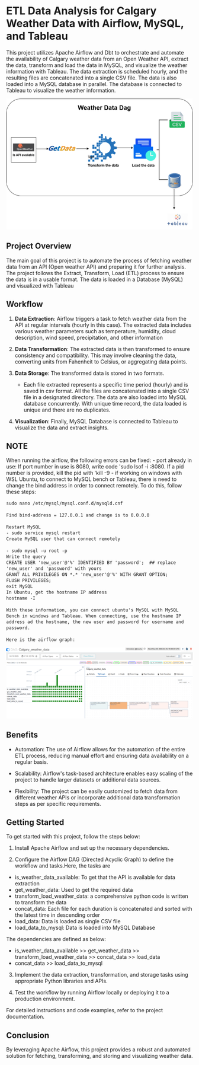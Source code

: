 # ETL Data Analysis for Calgary Weather Data with Airflow, MySQL, and Tableau

This project utilizes Apache Airflow and Dbt to orchestrate and automate the availability of Calgary weather data from an Open Weather API, extract the data, transform and load the data in MySQL, and visualize the weather information with Tableau. The data extraction is scheduled hourly, and the resulting files are concatenated into a single CSV file. The data is also loaded into a MySQL database in parallel. The database is connected to Tableau to visualize the weather information.

![alt text](weather_data.png)

## Project Overview

The main goal of this project is to automate the process of fetching weather data from an API (Open weather API) and preparing it for further analysis. The project follows the Extract, Transform, Load (ETL) process to ensure the data is in a usable format. The data is loaded in a Database (MySQL) and visualized with Tableau

## Workflow

1. **Data Extraction**: Airflow triggers a task to fetch weather data from the API at regular intervals (hourly in this case). The extracted data includes various weather parameters such as temperature, humidity, cloud description, wind speed, precipitation, and other information

2. **Data Transformation**: The extracted data is then transformed to ensure consistency and compatibility. This may involve cleaning the data, converting units from Fahenheit to Celsius, or aggregating data points.

3. **Data Storage**: The transformed data is stored in two formats.
    - Each file extracted represents a specific time period (hourly) and is saved in csv format. All the files are concatenated into a single CSV file in a designated directory.
    The data are also loaded into MySQL database concurrently. With unique time record, the data loaded is unique and there are no duplicates.
4. **Visualization**: Finally, MySQL Database is connected to Tableau to visualize the data and extract insights.

## NOTE
When running the airflow, the following errors can be fixed:
    - port already in use: If port number in use is 8080, write code 'sudo lsof -i :8080.
    If a pid number is provided, kill the pid with 'kill -9 <pid>
    - if working on windows with WSL Ubuntu, to connect to MySQL bench or Tableau, there is need to change the bind address in order to connect remotely. To do this, follow these steps:

    sudo nano /etc/mysql/mysql.conf.d/mysqld.cnf

    Find bind-address = 127.0.0.1 and change is to 0.0.0.0

    Restart MySQL
    - sudo service mysql restart
    Create MySQL user that can connect remotely

    - sudo mysql -u root -p
    Write the query
    CREATE USER 'new_user'@'%' IDENTIFIED BY 'password';  ## replace 'new_user' and 'password' with yours
    GRANT ALL PRIVILEGES ON *.* 'new_user'@'%' WITH GRANT OPTION;
    FLUSH PRIVILEGES;
    exit MySQL
    In Ubuntu, get the hostname IP address
    hostname -I

    With these information, you can connect ubuntu's MySQL with MySQL Bench in windows and Tableau. When connecting, use the hostname IP address ad the hostname, the new user and password for username and password.

    Here is the airflow graph:

   

 ![alt text](cal_weather_dag1.png)

## Benefits

- Automation: The use of Airflow allows for the automation of the entire ETL process, reducing manual effort and ensuring data availability on a regular basis.

- Scalability: Airflow's task-based architecture enables easy scaling of the project to handle larger datasets or additional data sources.

- Flexibility: The project can be easily customized to fetch data from different weather APIs or incorporate additional data transformation steps as per specific requirements.

## Getting Started

To get started with this project, follow the steps below:

1. Install Apache Airflow and set up the necessary dependencies.

2. Configure the Airflow DAG (Directed Acyclic Graph) to define the workflow and tasks.Here, the tasks are
 - is_weather_data_available: To get that the API is available for data extraction
 - get_weather_data: Used to get the required data
 - transform_load_weather_data: a comprehensive python code is written to transform the data
 - concat_data: Each file for each duration is concatenated and sorted with the latest time in descending order 
 - load_data: Data is loaded as single CSV file
 - load_data_to_mysql: Data is loaded into MySQL Database

 The dependencies are defined as below:

- is_weather_data_available >> get_weather_data >> transform_load_weather_data >> concat_data >> load_data
- concat_data >> load_data_to_mysql

3. Implement the data extraction, transformation, and storage tasks using appropriate Python libraries and APIs.

4. Test the workflow by running Airflow locally or deploying it to a production environment.

For detailed instructions and code examples, refer to the project documentation.

## Conclusion

By leveraging Apache Airflow, this project provides a robust and automated solution for fetching, transforming, and storing and visualizing weather data. 
